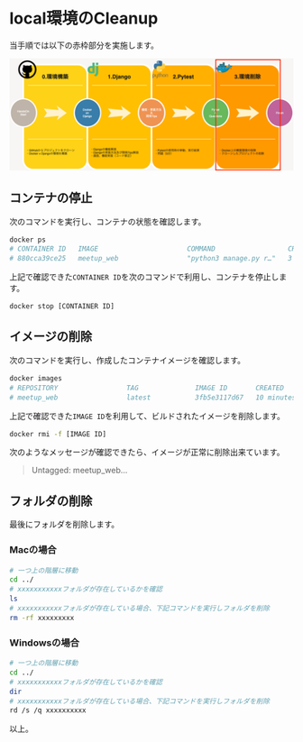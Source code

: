 # local環境のCleanup
当手順では以下の赤枠部分を実施します。

![](./img/31.png)
## コンテナの停止
次のコマンドを実行し、コンテナの状態を確認します。
```sh
docker ps
# CONTAINER ID   IMAGE                      COMMAND                  CREATED         STATUS          PORTS                                       NAMES
# 880cca39ce25   meetup_web                 "python3 manage.py r…"   3 minutes ago   Up 3 minutes    0.0.0.0:8000->8000/tcp, :::8000->8000/tcp   meetup_web_1
```
上記で確認できた`CONTAINER ID`を次のコマンドで利用し、コンテナを停止します。
```sh
docker stop [CONTAINER ID]
```
## イメージの削除
次のコマンドを実行し、作成したコンテナイメージを確認します。
```sh
docker images
# REPOSITORY                 TAG              IMAGE ID       CREATED          SIZE
# meetup_web                 latest           3fb5e3117d67   10 minutes ago   382MB
```

上記で確認できた`IMAGE ID`を利用して、ビルドされたイメージを削除します。
```sh
docker rmi -f [IMAGE ID]
```
次のようなメッセージが確認できたら、イメージが正常に削除出来ています。
> Untagged: meetup_web...

## フォルダの削除
最後にフォルダを削除します。

### Macの場合
```sh
# 一つ上の階層に移動
cd ../
# xxxxxxxxxxxフォルダが存在しているかを確認
ls
# xxxxxxxxxxxフォルダが存在している場合、下記コマンドを実行しフォルダを削除
rm -rf xxxxxxxxx
```
### Windowsの場合

```sh
# 一つ上の階層に移動
cd ../
# xxxxxxxxxxxフォルダが存在しているかを確認
dir
# xxxxxxxxxxxフォルダが存在している場合、下記コマンドを実行しフォルダを削除
rd /s /q xxxxxxxxxx
```

以上。